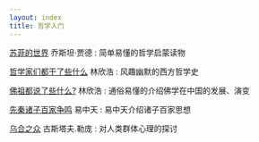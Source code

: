 ```yaml
---
layout: index
title: 哲学入门
---
```


[苏菲的世界](http://book.douban.com/subject/2284311/) 乔斯坦·贾德
:	简单易懂的哲学启蒙读物

[哲学家们都干了些什么](https://book.douban.com/subject/26390842/) 林欣浩
:	风趣幽默的西方哲学史

[佛祖都说了些什么?](https://book.douban.com/subject/25928708/) 林欣浩
:	通俗易懂的介绍佛学在中国的发展、演变

[先秦诸子百家争鸣](http://book.douban.com/subject/3373947/)  易中天
:	易中天介绍诸子百家思想

[乌合之众](http://book.douban.com/subject/1012611/) 古斯塔夫.勒庞 
:	对人类群体心理的探讨

